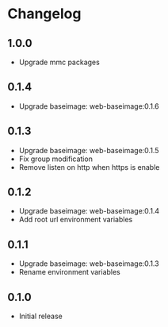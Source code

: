 # Changelog

## 1.0.0
  - Upgrade mmc packages

## 0.1.4
  - Upgrade baseimage: web-baseimage:0.1.6

## 0.1.3
  - Upgrade baseimage: web-baseimage:0.1.5
  - Fix group modification
  - Remove listen on http when https is enable

## 0.1.2
  - Upgrade baseimage: web-baseimage:0.1.4
  - Add root url environment variables

## 0.1.1
  - Upgrade baseimage: web-baseimage:0.1.3
  - Rename environment variables

## 0.1.0
  - Initial release
